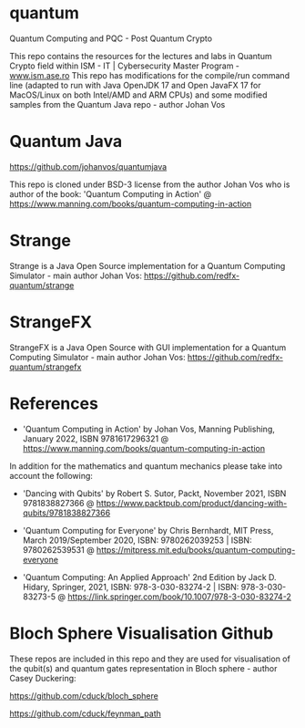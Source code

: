 # quantum
Quantum Computing and PQC - Post Quantum Crypto

This repo contains the resources for the lectures and labs in Quantum Crypto field within ISM - IT | Cybersecurity Master Program - www.ism.ase.ro
This repo has modifications for the compile/run command line (adapted to run with Java OpenJDK 17 and Open JavaFX 17 for MacOS/Linux on both Intel/AMD and ARM CPUs) and some modified samples from the Quantum Java repo - author Johan Vos

# Quantum Java
https://github.com/johanvos/quantumjava

This repo is cloned under BSD-3 license from the author Johan Vos who is author of the book: 
'Quantum Computing in Action' @ https://www.manning.com/books/quantum-computing-in-action

# Strange 
Strange is a Java Open Source implementation for a Quantum Computing Simulator - main author Johan Vos:
https://github.com/redfx-quantum/strange

# StrangeFX 
StrangeFX is a Java Open Source with GUI implementation for a Quantum Computing Simulator - main author Johan Vos:
https://github.com/redfx-quantum/strangefx

# References
- 'Quantum Computing in Action' by Johan Vos, Manning Publishing, January 2022, ISBN 9781617296321 
@ https://www.manning.com/books/quantum-computing-in-action

In addition for the mathematics and quantum mechanics please take into account the following:

- 'Dancing with Qubits' by Robert S. Sutor, Packt, November 2021, ISBN 9781838827366
@ https://www.packtpub.com/product/dancing-with-qubits/9781838827366

- 'Quantum Computing for Everyone' by Chris Bernhardt, MIT Press, March 2019/September 2020, ISBN: 9780262039253 | ISBN: 9780262539531
@ https://mitpress.mit.edu/books/quantum-computing-everyone

- 'Quantum Computing: An Applied Approach' 2nd Edition by Jack D. Hidary, Springer, 2021, ISBN: 978-3-030-83274-2 | ISBN: 978-3-030-83273-5
@ https://link.springer.com/book/10.1007/978-3-030-83274-2

# Bloch Sphere Visualisation Github 
These repos are included in this repo and they are used for visualisation of the qubit(s) and quantum gates representation in Bloch sphere - author Casey Duckering:

https://github.com/cduck/bloch_sphere

https://github.com/cduck/feynman_path

